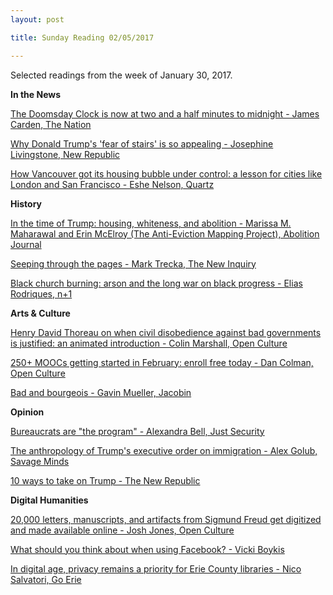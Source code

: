 ```yaml
---
layout: post

title: Sunday Reading 02/05/2017

---
```



Selected readings from the week of January 30, 2017.

**In the News**

[The Doomsday Clock is now at two and a half minutes to midnight - James Carden, The Nation](https://www.thenation.com/article/the-doomsday-clock-is-now-at-two-and-a-half-minutes-to-midnight/)

[Why Donald Trump's 'fear of stairs' is so appealing - Josephine Livingstone, New Republic](https://newrepublic.com/article/140302/donald-trumps-fear-stairs-appealing)

[How Vancouver got its housing bubble under control: a lesson for cities like London and San Francisco - Eshe Nelson, Quartz](https://qz.com/903194/vancouver-house-prices-are-falling-as-it-gets-its-real-estate-bubble-under-control)

**History**

[In the time of Trump: housing, whiteness, and abolition - Marissa M. Maharawal and Erin McElroy (The Anti-Eviction Mapping Project), Abolition Journal](https://abolitionjournal.org/in-the-time-of-trump-housing-whiteness-and-abolition/)

[Seeping through the pages - Mark Trecka, The New Inquiry](http://thenewinquiry.com/essays/seeping-through-the-pages/)

[Black church burning: arson and the long war on black progress - Elias Rodriques, n+1](https://nplusonemag.com/online-only/online-only/black-church-burning/)

**Arts & Culture**

[Henry David Thoreau on when civil disobedience against bad governments is justified: an animated introduction - Colin Marshall, Open Culture](http://www.openculture.com/2017/01/henry-david-thoreau-on-when-civil-disobedience-against-bad-governments-is-justified.html)

[250+ MOOCs getting started in February: enroll free today - Dan Colman, Open Culture](http://www.openculture.com/2017/02/250-moocs-getting-started-in-february-enroll-free-today.html)

[Bad and bourgeois - Gavin Mueller, Jacobin](https://www.jacobinmag.com/2017/02/bad-bourgeois-migos-davos-super-rich-inequality-neoliberal-zuckerberg-buffett/)

**Opinion**

[Bureaucrats are "the program" - Alexandra Bell, Just Security](https://www.justsecurity.org/37255/bureaucrats-program/)

[The anthropology of Trump's executive order on immigration - Alex Golub, Savage Minds](https://savageminds.org/2017/01/30/the-anthropology-of-trumps-executive-order-on-immigration/)

[10 ways to take on Trump - The New Republic](https://newrepublic.com/article/140187/10-ways-take-trump-congress-streets)

**Digital Humanities**

[20,000 letters, manuscripts, and artifacts from Sigmund Freud get digitized and made available online - Josh Jones, Open Culture](http://www.openculture.com/2017/02/20000-letters-manuscripts-artifacts-from-sigmund-freud-get-digitized-and-made-available-online.html)

[What should you think about when using Facebook? - Vicki Boykis](http://veekaybee.github.io/facebook-is-collecting-this/)

[In digital age, privacy remains a priority for Erie County libraries - Nico Salvatori, Go Erie](http://www.goerie.com/news/20170205/in-digital-age-privacy-remains-priority-for-erie-county-libraries)
